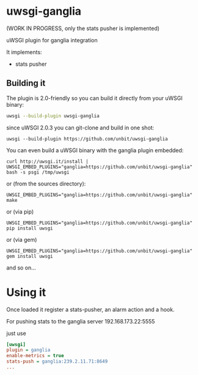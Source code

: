 uwsgi-ganglia
=============

(WORK IN PROGRESS, only the stats pusher is implemented)

uWSGI plugin for ganglia integration

It implements:

* stats pusher

Building it
-----------

The plugin is 2.0-friendly so you can build it directly from your uWSGI binary:

```sh
uwsgi --build-plugin uwsgi-ganglia
```

since uWSGI 2.0.3 you can git-clone and build in one shot:

```
uwsgi --build-plugin https://github.com/unbit/uwsgi-ganglia
```

You can even build a uWSGI binary with the ganglia plugin embedded:

```
curl http://uwsgi.it/install | UWSGI_EMBED_PLUGINS="ganglia=https://github.com/unbit/uwsgi-ganglia" bash -s psgi /tmp/uwsgi
```

or (from the sources directory):

```
UWSGI_EMBED_PLUGINS="ganglia=https://github.com/unbit/uwsgi-ganglia" make
```

or (via pip)

```
UWSGI_EMBED_PLUGINS="ganglia=https://github.com/unbit/uwsgi-ganglia" pip install uwsgi
```

or (via gem)

```
UWSGI_EMBED_PLUGINS="ganglia=https://github.com/unbit/uwsgi-ganglia" gem install uwsgi
```

and so on...

Using it
========

Once loaded it register a stats-pusher, an alarm action and a hook.

For pushing stats to the ganglia server 192.168.173.22:5555

just use

```ini
[uwsgi]
plugin = ganglia
enable-metrics = true
stats-push = ganglia:239.2.11.71:8649
...
```
